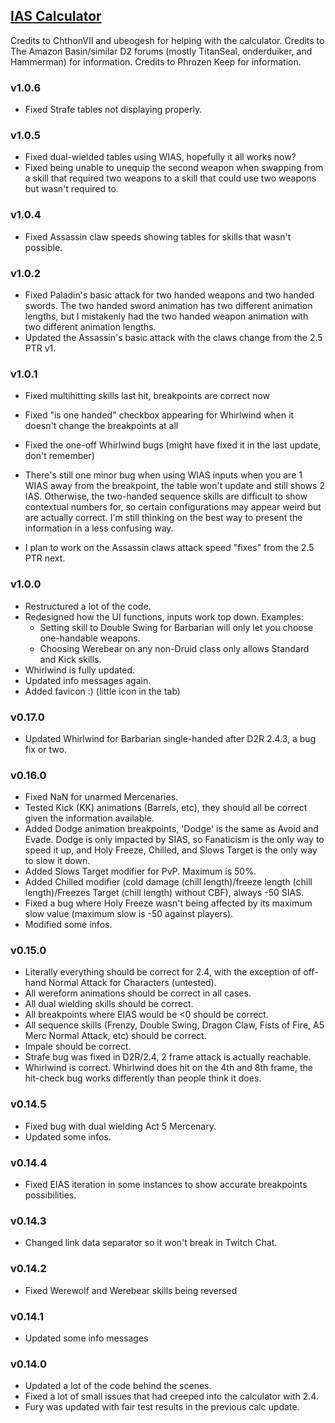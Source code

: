## [IAS Calculator](https://warren1001.github.io/IAS_Calculator/)

Credits to ChthonVII and ubeogesh for helping with the calculator.
Credits to The Amazon Basin/similar D2 forums (mostly TitanSeal, onderduiker, and Hammerman) for information.
Credits to Phrozen Keep for information.

### v1.0.6
- Fixed Strafe tables not displaying properly.

### v1.0.5
- Fixed dual-wielded tables using WIAS, hopefully it all works now?
- Fixed being unable to unequip the second weapon when swapping from a skill that required two weapons to a skill that could use two weapons but wasn't required to.

### v1.0.4
- Fixed Assassin claw speeds showing tables for skills that wasn't possible.

### v1.0.2
- Fixed Paladin's basic attack for two handed weapons and two handed swords. The two handed sword animation has two different animation lengths, but I mistakenly had the two handed weapon animation with two different animation lengths.
- Updated the Assassin's basic attack with the claws change from the 2.5 PTR v1.

### v1.0.1
- Fixed multihitting skills last hit, breakpoints are correct now
- Fixed "is one handed" checkbox appearing for Whirlwind when it doesn't change the breakpoints at all
- Fixed the one-off Whirlwind bugs (might have fixed it in the last update, don't remember)

- There's still one minor bug when using WIAS inputs when you are 1 WIAS away from the breakpoint, the table won't update and still shows 2 IAS. Otherwise, the two-handed sequence skills are difficult to show contextual numbers for, so certain configurations may appear weird but are actually correct. I'm still thinking on the best way to present the information in a less confusing way.
- I plan to work on the Assassin claws attack speed "fixes" from the 2.5 PTR next.

### v1.0.0
- Restructured a lot of the code.
- Redesigned how the UI functions, inputs work top down. Examples:
  - Setting skill to Double Swing for Barbarian will only let you choose one-handable weapons.
  - Choosing Werebear on any non-Druid class only allows Standard and Kick skills.
- Whirlwind is fully updated.
- Updated info messages again.
- Added favicon :) (little icon in the tab)

### v0.17.0
- Updated Whirlwind for Barbarian single-handed after D2R 2.4.3, a bug fix or two.

### v0.16.0
- Fixed NaN for unarmed Mercenaries.
- Tested Kick (KK) animations (Barrels, etc), they should all be correct given the information available.
- Added Dodge animation breakpoints, 'Dodge' is the same as Avoid and Evade. Dodge is only impacted by SIAS, so Fanaticism is the only way to speed it up, and Holy Freeze, Chilled, and Slows Target is the only way to slow it down.
- Added Slows Target modifier for PvP. Maximum is 50%.
- Added Chilled modifier (cold damage (chill length)/freeze length (chill length)/Freezes Target (chill length) without CBF), always -50 SIAS.
- Fixed a bug where Holy Freeze wasn't being affected by its maximum slow value (maximum slow is -50 against players).
- Modified some infos.

### v0.15.0
- Literally everything should be correct for 2.4, with the exception of off-hand Normal Attack for Characters (untested).
- All wereform animations should be correct in all cases.
- All dual wielding skills should be correct.
- All breakpoints where EIAS would be <0 should be correct.
- All sequence skills (Frenzy, Double Swing, Dragon Claw, Fists of Fire, A5 Merc Normal Attack, etc) should be correct.
- Impale should be correct.
- Strafe bug was fixed in D2R/2.4, 2 frame attack is actually reachable.
- Whirlwind is correct. Whirlwind does hit on the 4th and 8th frame, the hit-check bug works differently than people think it does.

### v0.14.5
- Fixed bug with dual wielding Act 5 Mercenary.
- Updated some infos.

### v0.14.4
- Fixed EIAS iteration in some instances to show accurate breakpoints possibilities.

### v0.14.3
- Changed link data separator so it won't break in Twitch Chat.

### v0.14.2
- Fixed Werewolf and Werebear skills being reversed

### v0.14.1
- Updated some info messages

### v0.14.0
- Updated a lot of the code behind the scenes.
- Fixed a lot of small issues that had creeped into the calculator with 2.4.
- Fury was updated with fair test results in the previous calc update.
